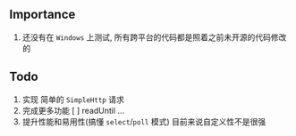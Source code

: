 ## Importance

1. 还没有在 `Windows` 上测试, 所有跨平台的代码都是照着之前未开源的代码修改的

## Todo

1. 实现 简单的 `SimpleHttp` 请求
2. 完成更多功能
  [ ] readUntil
  ...
3. 提升性能和易用性(搞懂 `select`/`poll` 模式)
  目前来说自定义性不是很强

